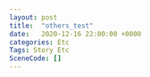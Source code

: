 ```yaml
---
layout: post
title:  "others_test"
date:   2020-12-16 22:00:00 +0000
categories: Etc
Tags: Story Etc
SceneCode: []
---
```


